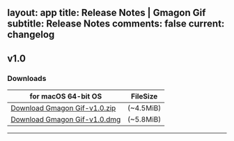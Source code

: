 layout: app
title: Release Notes | Gmagon Gif
subtitle: Release Notes
comments: false
current: changelog
---

## v1.0
<script> GmagonUtils.$verNote('2017-06-20')</script>

### Downloads

for macOS 64-bit OS | FileSize
------------------------------ | -------------------------
[Download Gmagon Gif-v1.0.zip](http://www.filefactory.com/file/2uy70ivs0tgl/Gmagon_Gif.zip)    | (~4.5MiB)
[Download Gmagon Gif-v1.0.dmg](http://www.filefactory.com/file/3i74uv52yad9/Gmagon-Gif-1.0.dmg)    | (~5.8MiB)

---
